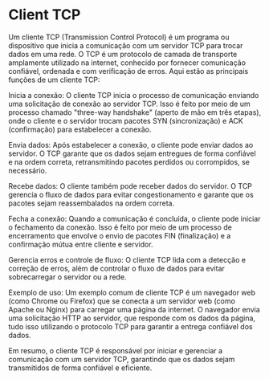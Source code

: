 # Client TCP
Um cliente TCP (Transmission Control Protocol) é um programa ou dispositivo que inicia a comunicação com um servidor TCP para trocar dados em uma rede. O TCP é um protocolo de camada de transporte amplamente utilizado na internet, conhecido por fornecer comunicação confiável, ordenada e com verificação de erros. Aqui estão as principais funções de um cliente TCP:

Inicia a conexão: O cliente TCP inicia o processo de comunicação enviando uma solicitação de conexão ao servidor TCP. Isso é feito por meio de um processo chamado "three-way handshake" (aperto de mão em três etapas), onde o cliente e o servidor trocam pacotes SYN (sincronização) e ACK (confirmação) para estabelecer a conexão.

Envia dados: Após estabelecer a conexão, o cliente pode enviar dados ao servidor. O TCP garante que os dados sejam entregues de forma confiável e na ordem correta, retransmitindo pacotes perdidos ou corrompidos, se necessário.

Recebe dados: O cliente também pode receber dados do servidor. O TCP gerencia o fluxo de dados para evitar congestionamento e garante que os pacotes sejam reassembalados na ordem correta.

Fecha a conexão: Quando a comunicação é concluída, o cliente pode iniciar o fechamento da conexão. Isso é feito por meio de um processo de encerramento que envolve o envio de pacotes FIN (finalização) e a confirmação mútua entre cliente e servidor.

Gerencia erros e controle de fluxo: O cliente TCP lida com a detecção e correção de erros, além de controlar o fluxo de dados para evitar sobrecarregar o servidor ou a rede.

Exemplo de uso:
Um exemplo comum de cliente TCP é um navegador web (como Chrome ou Firefox) que se conecta a um servidor web (como Apache ou Nginx) para carregar uma página da internet. O navegador envia uma solicitação HTTP ao servidor, que responde com os dados da página, tudo isso utilizando o protocolo TCP para garantir a entrega confiável dos dados.

Em resumo, o cliente TCP é responsável por iniciar e gerenciar a comunicação com um servidor TCP, garantindo que os dados sejam transmitidos de forma confiável e eficiente.